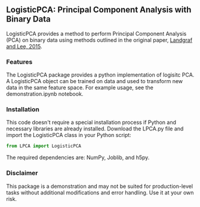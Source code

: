 ## LogisticPCA: Principal Component Analysis with Binary Data
LogisticPCA provides a method to perform Principal Component Analysis (PCA) on binary data using methods outlined in the original paper, [Landgraf and Lee, 2015](https://arxiv.org/pdf/1510.06112.pdf).

### Features
The LogisticPCA package provides a python implementation of logisitc PCA. A LogisticPCA object can be trained on data and used to transform new data in the same feature space. For example usage, see the demonstration.ipynb notebook. 

### Installation
This code doesn't require a special installation process if Python and necessary libraries are already installed. Download the LPCA.py file and import the LogisticPCA class in your Python script:

```python
from LPCA import LogisticPCA
```

The required dependencies are: NumPy, Joblib, and h5py. 

### Disclaimer
This package is a demonstration and may not be suited for production-level tasks without additional modifications and error handling. Use it at your own risk.

